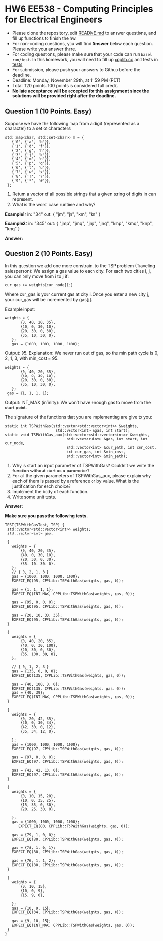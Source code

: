 
# HW6 EE538 - Computing Principles for Electrical Engineers

- Please clone the repository, edit [README.md](README.md) to answer questions, and fill up functions to finish the hw.
- For non-coding questions, you will find **Answer** below each question. Please write your answer there.
- For coding questions, please make sure that your code can run ```bazel run/test```. In this homework, you will need to fill up [cpplib.cc](src/lib/cpplib.cc) and tests in [tests](tests).
- For submission, please push your answers to Github before the deadline.
- Deadline: Monday, November 29th, at 11:59 PM (PDT)
- Total: 120 points. 100 points is considered full credit.
- **No late acceptance will be accepted for this assignment since the solutions will be provided right after the deadline.**

## Question 1 (10 Points. Easy)

Suppose we have the following map from a digit (represented as a character) to a set of characters:  

```
std::map<char, std::set<char>> m = {
   {'0', {'a', 'b'}},
   {'1', {'d', 'f'}},
   {'2', {'g', 'h'}},
   {'3', {'j', 'k'}},
   {'4', {'m', 'n'}},
   {'5', {'p', 'q'}},
   {'6', {'t', 'u'}},
   {'7', {'w', 'x'}},
   {'8', {'!', '?'}},
   {'9', {'*', '#'}},
 };
```

1. Return a vector of all possible strings that a given string of digits in can represent.
2. What is the worst case runtime and why?

**Example1:**
in: "34"
out: { "jm", "jn", "km", "kn" }


**Example2:**
in: "345"
out: { "jmp", "jmq", "jnp", "jnq", "kmp", "kmq", "knp", "knq" }

**Answer:**

## Question 2 (10 Points. Easy)

In this question we add one more constraint to the TSP problem (Traveling salesperson): We assign a gas value to each city. For each two cities i, j, you can only move from i to j if:

```
cur_gas >= weights[cur_node][i]
```

Where cur_gas is your current gas at city i. Once you enter a new city j, your cur_gas will be incremented by gas[j].

Example input:

```
weights = {
       {0, 40, 20, 35},
       {40, 0, 30, 10},
       {20, 30, 0, 30},
       {35, 10, 30, 0},
   };
   gas = {1000, 1000, 1000, 1000};
```

Output: 95. Explanation: We never run out of gas, so the min path cycle is 0, 2, 1, 3, with min_cost = 95.

```
weights = {
       {0, 40, 20, 35},
       {40, 0, 30, 10},
       {20, 30, 0, 30},
       {35, 10, 30, 0},
   };
 gas = {1, 1, 1, 1};
```

Output: INT_MAX (infinity): We won’t have enough gas to move from the start point.

The signature of the functions that you are implementing are give to you:

```
static int TSPWithGas(std::vector<std::vector<int>> &weights,
                       std::vector<int> &gas, int start);
static void TSPWithGas_aux(std::vector<std::vector<int>> &weights,
                            std::vector<int> &gas, int start, int cur_node,
                            std::vector<int> &cur_path, int cur_cost,
                            int cur_gas, int &min_cost,
                            std::vector<int> &min_path);
```

1. Why is start an input parameter of TSPWithGas? Couldn’t we write the function without start as a parameter?
2. For all the given parameters of TSPWithGas_aux, please explain why each of them is passed by a reference or by value. What is the justification for each choice?
3. Implement the body of each function.
4. Write some unit tests.

**Answer:**

**Make sure you pass the following tests.**

```
TEST(TSPWithGasTest, TSP) {
 std::vector<std::vector<int>> weights;
 std::vector<int> gas;
 
 {
   weights = {
       {0, 40, 20, 35},
       {40, 0, 30, 10},
       {20, 30, 0, 30},
       {35, 10, 30, 0},
   };
   // { 0, 2, 1, 3 }
   gas = {1000, 1000, 1000, 1000};
   EXPECT_EQ(95, CPPLib::TSPWithGas(weights, gas, 0));
 
   gas = {1, 1, 1, 1};
   EXPECT_EQ(INT_MAX, CPPLib::TSPWithGas(weights, gas, 0));
 
   gas = {95, 0, 0, 0};
   EXPECT_EQ(95, CPPLib::TSPWithGas(weights, gas, 0));
 
   gas = {20, 10, 30, 35};
   EXPECT_EQ(95, CPPLib::TSPWithGas(weights, gas, 0));
 }
 
 {
   weights = {
       {0, 40, 20, 35},
       {40, 0, 30, 100},
       {20, 30, 0, 30},
       {35, 100, 30, 0},
   };
 
   // { 0, 1, 2, 3 }
   gas = {135, 0, 0, 0};
   EXPECT_EQ(135, CPPLib::TSPWithGas(weights, gas, 0));
 
   gas = {40, 100, 0, 0};
   EXPECT_EQ(135, CPPLib::TSPWithGas(weights, gas, 0));
   gas = {40, 39};
   EXPECT_EQ(INT_MAX, CPPLib::TSPWithGas(weights, gas, 0));
 }
 
 {
   weights = {
       {0, 20, 42, 35},
       {20, 0, 30, 34},
       {42, 30, 0, 12},
       {35, 34, 12, 0},
 
   };
   gas = {1000, 1000, 1000, 1000};
   EXPECT_EQ(97, CPPLib::TSPWithGas(weights, gas, 0));
 
   gas = {97, 0, 0, 0};
   EXPECT_EQ(97, CPPLib::TSPWithGas(weights, gas, 0));
 
   gas = {42, 42, 13, 0};
   EXPECT_EQ(97, CPPLib::TSPWithGas(weights, gas, 0));
 }
 
 {
   weights = {
       {0, 10, 15, 20},
       {10, 0, 35, 25},
       {15, 35, 0, 30},
       {20, 25, 30, 0},
 
   };
   gas = {1000, 1000, 1000, 1000};
      EXPECT_EQ(80, CPPLib::TSPWithGas(weights, gas, 0));
 
   gas = {79, 1, 0, 0};
   EXPECT_EQ(80, CPPLib::TSPWithGas(weights, gas, 0));
 
   gas = {78, 1, 0, 1};
   EXPECT_EQ(80, CPPLib::TSPWithGas(weights, gas, 0));
 
   gas = {76, 1, 1, 2};
   EXPECT_EQ(80, CPPLib::TSPWithGas(weights, gas, 0));
 }
 
 {
   weights = {
       {0, 10, 15},
       {10, 0, 9},
       {15, 9, 0},
 
   };
   gas = {10, 9, 15};
   EXPECT_EQ(34, CPPLib::TSPWithGas(weights, gas, 0));
 
   gas = {9, 10, 15};
   EXPECT_EQ(INT_MAX, CPPLib::TSPWithGas(weights, gas, 0));
 }
}

```
